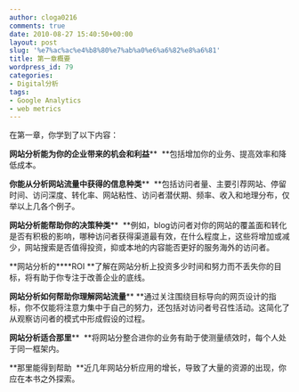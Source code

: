 ```yaml
---
author: cloga0216
comments: true
date: 2010-08-27 15:40:50+00:00
layout: post
slug: '%e7%ac%ac%e4%b8%80%e7%ab%a0%e6%a6%82%e8%a6%81'
title: 第一章概要
wordpress_id: 79
categories:
- Digital分析
tags:
- Google Analytics
- web metrics
---
```


在第一章，你学到了以下内容：

**网站分析能为你的企业带来的机会和利益****  **包括增加你的业务、提高效率和降低成本。

**你能从分析网站流量中获得的信息种类****  **包括访问者量、主要引荐网站、停留时间、访问深度、转化率、网站粘性、访问者潜伏期、频率、收入和地理分布，仅举以上几各个例子。

**网站分析能帮助你的决策种类****  **例如，blog访问者对你的网站的覆盖面和转化是否有积极的影响，哪种访问者获得渠道最有效，在什么程度上，这些将增加或减少，网站搜索是否值得投资，抑或本地的内容能否更好的服务海外的访问者。

**网站分析的****ROI **了解在网站分析上投资多少时间和努力而不丢失你的目标，将有助于你专注于改善企业的底线。

**网站分析如何帮助你理解网站流量**** **通过关注围绕目标导向的网页设计的指标，你不仅能将注意力集中于自己的努力，还包括对访问者号召性活动。这简化了从观察访问者的模式中形成假设的过程。

**网站分析适合那里****  **将网站分整合进你的业务有助于使测量绩效时，每个人处于同一框架内。

**那里能得到帮助  **近几年网站分析应用的增长，导致了大量的资源的出现，你应在本书之外探索。
